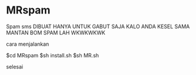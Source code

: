 # MRspam
Spam sms
DIBUAT HANYA UNTUK GABUT SAJA
KALO ANDA KESEL SAMA MANTAN 
BOM SPAM LAH WKWKWKWK

cara menjalankan



$cd MRspam
$sh install.sh
$sh MR.sh


selesai
